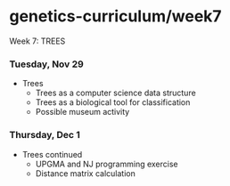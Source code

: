 # genetics-curriculum/week7
Week 7: TREES

### Tuesday, Nov 29  

- Trees  
  + Trees as a computer science data structure  
  + Trees as a biological tool for classification  
  + Possible museum activity  

### Thursday, Dec 1  

- Trees continued  
  + UPGMA and NJ programming exercise  
  + Distance matrix calculation  